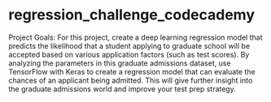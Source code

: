 # regression_challenge_codecademy
Project Goals: 
For this project, create a deep learning regression model that predicts the likelihood that a student applying to graduate school will be accepted based on various application factors (such as test scores).
By analyzing the parameters in this graduate admissions dataset, use TensorFlow with Keras to create a regression model that can evaluate the chances of an applicant being admitted. This will give further insight into the graduate admissions world and improve your test prep strategy.
